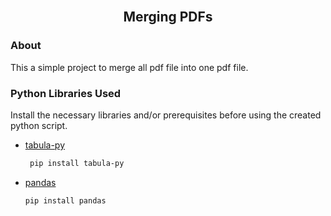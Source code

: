 <!-- PROJECT LOGO -->
<br />
<div align="center">
<h2 align="center">Merging PDFs</h2>
</div>


<!-- ABOUT -->
### About

This a simple project to merge all pdf file into one pdf file.



<!-- PYTHON LIBRARIES USED -->
### Python Libraries Used

Install the necessary libraries and/or prerequisites before using the created python script.

* [tabula-py](https://pypi.org/project/tabula-py/)
  ```sh
   pip install tabula-py
  ```


* [pandas](https://pandas.pydata.org/docs/user_guide/index.html)

   ```sh
   pip install pandas
   ```